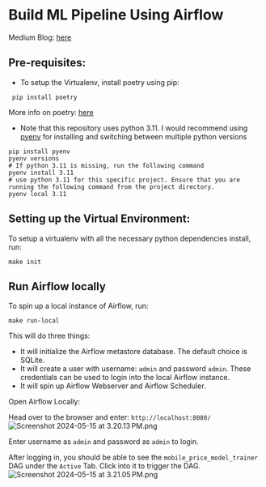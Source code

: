 # Build ML Pipeline Using Airflow

Medium Blog: [here](https://medium.com/@jadhav-pritish/building-ml-pipelines-with-airflow-01bc28ac021c?sk=f87d9c67f5038ee8437590c17662417d)

## Pre-requisites:

* To setup the Virtualenv, install poetry using pip:

``` pip install poetry```

More info on poetry: [here](https://pypi.org/project/poetry/)

* Note that this repository uses python 3.11. I would recommend using [pyenv](https://pypi.org/project/pyenv/) for installing and switching between multiple python versions
```angular2html
pip install pyenv
pyenv versions 
# If python 3.11 is missing, run the following command
pyenv install 3.11
# use python 3.11 for this specific project. Ensure that you are running the following command from the project directory. 
pyenv local 3.11
```

## Setting up the Virtual Environment:

To setup a virtualenv with all the necessary python dependencies install, run:

```angular2html
make init
```

## Run Airflow locally

To spin up a local instance of Airflow, run:

```make run-local```

This will do three things:

* It will initialize the Airflow metastore database. The default choice is SQLite.
* It will create a user with username: `admin` and password `admin`. These credentials can be used to login into the local Airflow instance. 
* It will spin up Airflow Webserver and Airflow Scheduler.


Open Airflow Locally:

Head over to the browser and enter: `http://localhost:8080/`
![Screenshot 2024-05-15 at 3.20.13 PM.png]()

Enter username as `admin` and password as `admin` to login. 

After logging in, you should be able to see the `mobile_price_model_trainer` DAG under the `Active` Tab. Click into it to trigger the DAG. 
![Screenshot 2024-05-15 at 3.21.05 PM.png]()

